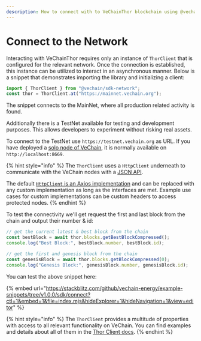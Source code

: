 ```yaml
---
description: How to connect with to VeChainThor blockchain using @vechain/sdk-network
---
```


# Connect to the Network

Interacting with VeChainThor requires only an instance of `ThorClient` that is configured for the relevant network. Once the connection is established, this instance can be utilized to interact in an asynchronous manner. Below is a snippet that demonstrates importing the library and initializing a client:

```js
import { ThorClient } from "@vechain/sdk-network";
const thor = ThorClient.at("https://mainnet.vechain.org");
```

The snippet connects to the MainNet, where all production related activity is found.

Additionally there is a TestNet available for testing and development purposes. This allows developers to experiment without risking real assets.

To connect to the TestNet use `https://testnet.vechain.org` as URL. If you have deployed a  [solo node of VeChain](../../how-to-run-a-node/how-to-run-a-thor-solo-node.md), it is normally available on `http://localhost:8669`.

{% hint style="info" %}
The `ThorClient` uses a `HttpClient` underneath to communicate with the VeChain nodes with a [JSON API](https://mainnet.vechain.org/doc/swagger-ui/).

The default [`HttpClient` is an Axios implementation](https://github.com/vechain/vechain-sdk-js/blob/v1.0.0/packages/network/src/utils/http/http-client.ts) and can be replaced with any custom implementation as long as the interfaces are met. Example use cases for custom implementations can be custom headers to access protected nodes.
{% endhint %}

To test the connectivity we'll get request the first and last block from the chain and output their number & id:

```js
// get the current latest & best block from the chain
const bestBlock = await thor.blocks.getBestBlockCompressed();
console.log("Best Block:", bestBlock.number, bestBlock.id);

// get the first and genesis block from the chain
const genesisBlock = await thor.blocks.getBlockCompressed(0);
console.log("Genesis Block:", genesisBlock.number, genesisBlock.id);
```

You can test the above snippet here:

{% embed url="https://stackblitz.com/github/vechain-energy/example-snippets/tree/v1.0.0/sdk/connect?ctl=1&embed=1&file=index.mjs&hideExplorer=1&hideNavigation=1&view=editor" %}

{% hint style="info" %}
The `ThorClient` provides a multitude of properties with access to all relevant functionality on VeChain. You can find examples and details about all of them in the [Thor Client docs](../../../developer-resources/sdks-and-providers/sdk/thor-client.md).
{% endhint %}
